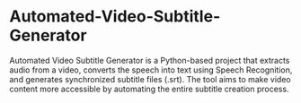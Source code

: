 # Automated-Video-Subtitle-Generator
Automated Video Subtitle Generator is a Python-based project that extracts audio from a video, converts the speech into text using Speech Recognition, and generates synchronized subtitle files (.srt). The tool aims to make video content more accessible by automating the entire subtitle creation process.
